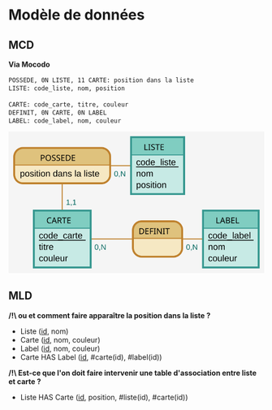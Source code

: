 # Modèle de données

## MCD

**Via Mocodo**

```
POSSEDE, 0N LISTE, 11 CARTE: position dans la liste
LISTE: code_liste, nom, position

CARTE: code_carte, titre, couleur
DEFINIT, 0N CARTE, 0N LABEL
LABEL: code_label, nom, couleur
```
![MCD](okanban_mcd.svg)

## MLD

**/!\ ou et comment faire apparaître la position dans la liste ?**

- Liste (<ins>id</ins>, nom)
- Carte (<ins>id</ins>, nom, couleur)
- Label (<ins>id</ins>, nom, couleur)
- Carte HAS Label (<ins>id</ins>, #carte(id), #label(id))
  
**/!\ Est-ce que l'on doit faire intervenir une table d'association entre liste et carte ?**

- Liste HAS Carte (<ins>id</ins>, position, #liste(id), #carte(id))